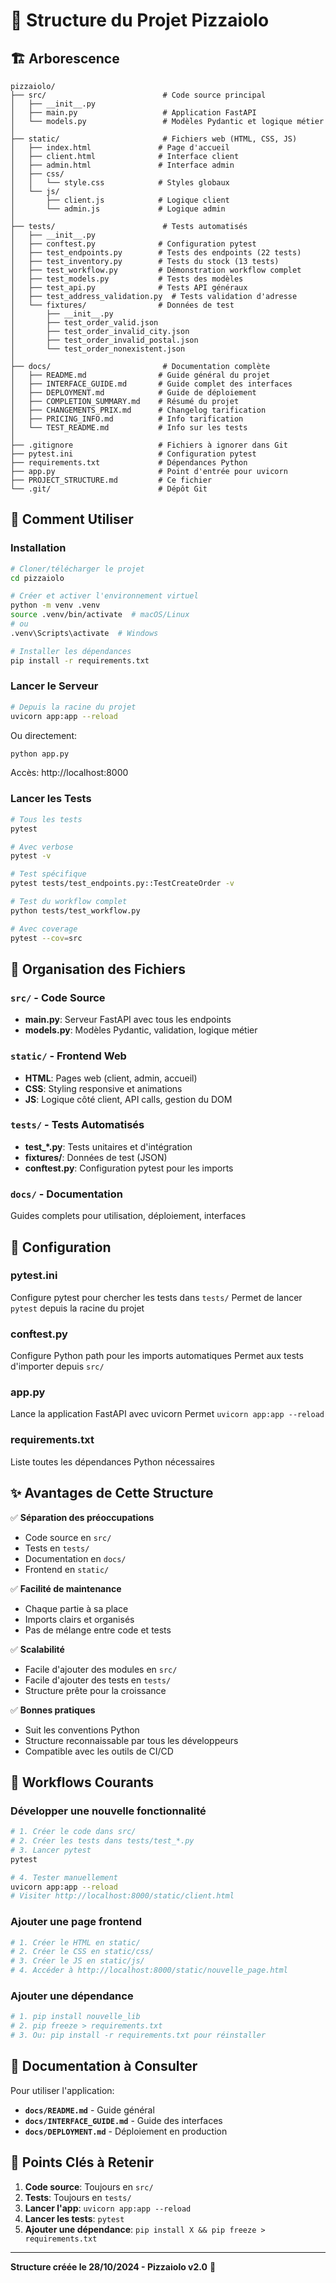 # 📁 Structure du Projet Pizzaiolo

## 🏗️ Arborescence

```
pizzaiolo/
├── src/                          # Code source principal
│   ├── __init__.py
│   ├── main.py                   # Application FastAPI
│   └── models.py                 # Modèles Pydantic et logique métier
│
├── static/                       # Fichiers web (HTML, CSS, JS)
│   ├── index.html               # Page d'accueil
│   ├── client.html              # Interface client
│   ├── admin.html               # Interface admin
│   ├── css/
│   │   └── style.css            # Styles globaux
│   └── js/
│       ├── client.js            # Logique client
│       └── admin.js             # Logique admin
│
├── tests/                        # Tests automatisés
│   ├── __init__.py
│   ├── conftest.py              # Configuration pytest
│   ├── test_endpoints.py        # Tests des endpoints (22 tests)
│   ├── test_inventory.py        # Tests du stock (13 tests)
│   ├── test_workflow.py         # Démonstration workflow complet
│   ├── test_models.py           # Tests des modèles
│   ├── test_api.py              # Tests API généraux
│   ├── test_address_validation.py  # Tests validation d'adresse
│   └── fixtures/                # Données de test
│       ├── __init__.py
│       ├── test_order_valid.json
│       ├── test_order_invalid_city.json
│       ├── test_order_invalid_postal.json
│       └── test_order_nonexistent.json
│
├── docs/                         # Documentation complète
│   ├── README.md                # Guide général du projet
│   ├── INTERFACE_GUIDE.md       # Guide complet des interfaces
│   ├── DEPLOYMENT.md            # Guide de déploiement
│   ├── COMPLETION_SUMMARY.md    # Résumé du projet
│   ├── CHANGEMENTS_PRIX.md      # Changelog tarification
│   ├── PRICING_INFO.md          # Info tarification
│   └── TEST_README.md           # Info sur les tests
│
├── .gitignore                   # Fichiers à ignorer dans Git
├── pytest.ini                   # Configuration pytest
├── requirements.txt             # Dépendances Python
├── app.py                       # Point d'entrée pour uvicorn
├── PROJECT_STRUCTURE.md         # Ce fichier
└── .git/                        # Dépôt Git

```

## 🚀 Comment Utiliser

### Installation

```bash
# Cloner/télécharger le projet
cd pizzaiolo

# Créer et activer l'environnement virtuel
python -m venv .venv
source .venv/bin/activate  # macOS/Linux
# ou
.venv\Scripts\activate  # Windows

# Installer les dépendances
pip install -r requirements.txt
```

### Lancer le Serveur

```bash
# Depuis la racine du projet
uvicorn app:app --reload
```

Ou directement:
```bash
python app.py
```

Accès: http://localhost:8000

### Lancer les Tests

```bash
# Tous les tests
pytest

# Avec verbose
pytest -v

# Test spécifique
pytest tests/test_endpoints.py::TestCreateOrder -v

# Test du workflow complet
python tests/test_workflow.py

# Avec coverage
pytest --cov=src
```

## 📂 Organisation des Fichiers

### `src/` - Code Source
- **main.py**: Serveur FastAPI avec tous les endpoints
- **models.py**: Modèles Pydantic, validation, logique métier

### `static/` - Frontend Web
- **HTML**: Pages web (client, admin, accueil)
- **CSS**: Styling responsive et animations
- **JS**: Logique côté client, API calls, gestion du DOM

### `tests/` - Tests Automatisés
- **test_*.py**: Tests unitaires et d'intégration
- **fixtures/**: Données de test (JSON)
- **conftest.py**: Configuration pytest pour les imports

### `docs/` - Documentation
Guides complets pour utilisation, déploiement, interfaces

## 🔧 Configuration

### pytest.ini
Configure pytest pour chercher les tests dans `tests/`
Permet de lancer `pytest` depuis la racine du projet

### conftest.py
Configure Python path pour les imports automatiques
Permet aux tests d'importer depuis `src/`

### app.py
Lance la application FastAPI avec uvicorn
Permet `uvicorn app:app --reload`

### requirements.txt
Liste toutes les dépendances Python nécessaires

## ✨ Avantages de Cette Structure

✅ **Séparation des préoccupations**
- Code source en `src/`
- Tests en `tests/`
- Documentation en `docs/`
- Frontend en `static/`

✅ **Facilité de maintenance**
- Chaque partie à sa place
- Imports clairs et organisés
- Pas de mélange entre code et tests

✅ **Scalabilité**
- Facile d'ajouter des modules en `src/`
- Facile d'ajouter des tests en `tests/`
- Structure prête pour la croissance

✅ **Bonnes pratiques**
- Suit les conventions Python
- Structure reconnaissable par tous les développeurs
- Compatible avec les outils de CI/CD

## 🔄 Workflows Courants

### Développer une nouvelle fonctionnalité

```bash
# 1. Créer le code dans src/
# 2. Créer les tests dans tests/test_*.py
# 3. Lancer pytest
pytest

# 4. Tester manuellement
uvicorn app:app --reload
# Visiter http://localhost:8000/static/client.html
```

### Ajouter une page frontend

```bash
# 1. Créer le HTML en static/
# 2. Créer le CSS en static/css/
# 3. Créer le JS en static/js/
# 4. Accéder à http://localhost:8000/static/nouvelle_page.html
```

### Ajouter une dépendance

```bash
# 1. pip install nouvelle_lib
# 2. pip freeze > requirements.txt
# 3. Ou: pip install -r requirements.txt pour réinstaller
```

## 📖 Documentation à Consulter

Pour utiliser l'application:
- **`docs/README.md`** - Guide général
- **`docs/INTERFACE_GUIDE.md`** - Guide des interfaces
- **`docs/DEPLOYMENT.md`** - Déploiement en production

## 🎯 Points Clés à Retenir

1. **Code source**: Toujours en `src/`
2. **Tests**: Toujours en `tests/`
3. **Lancer l'app**: `uvicorn app:app --reload`
4. **Lancer les tests**: `pytest`
5. **Ajouter une dépendance**: `pip install X && pip freeze > requirements.txt`

---

**Structure créée le 28/10/2024 - Pizzaiolo v2.0** 🍕
